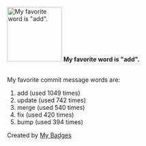 <img src="https://my-badges.github.io/my-badges/favorite-word.png" alt="My favorite word is &quot;add&quot;." title="My favorite word is &quot;add&quot;." width="128">
<strong>My favorite word is &quot;add&quot;.</strong>
<br><br>

My favorite commit message words are:

1. add (used 1049 times)
2. update (used 742 times)
3. merge (used 540 times)
4. fix (used 420 times)
5. bump (used 394 times)


Created by <a href="https://github.com/my-badges/my-badges">My Badges</a>
